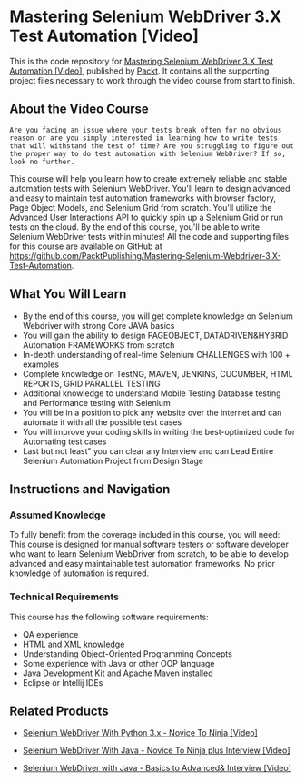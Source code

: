 # Mastering Selenium WebDriver 3.X Test Automation [Video]
This is the code repository for [Mastering Selenium WebDriver 3.X Test Automation [Video]](https://www.packtpub.com/web-development/mastering-selenium-webdriver-3x-test-automation-video?utm_source=github&utm_medium=repository&utm_campaign=9781789535518), published by [Packt](https://www.packtpub.com/?utm_source=github). It contains all the supporting project files necessary to work through the video course from start to finish.
## About the Video Course
	Are you facing an issue where your tests break often for no obvious reason or are you simply interested in learning how to write tests that will withstand the test of time? Are you struggling to figure out the proper way to do test automation with Selenium WebDriver? If so, look no further.
This course will help you learn how to create extremely reliable and stable automation tests with Selenium WebDriver. You'll learn to design advanced and easy to maintain test automation frameworks with browser factory, Page Object Models, and Selenium Grid from scratch. You'll utilize the Advanced User Interactions API to quickly spin up a Selenium Grid or run tests on the cloud. By the end of this course, you'll be able to write Selenium WebDriver tests within minutes!
All the code and supporting files for this course are available on GitHub at https://github.com/PacktPublishing/Mastering-Selenium-Webdriver-3.X-Test-Automation.

<H2>What You Will Learn</H2>
<DIV class=book-info-will-learn-text>
<UL>
<LI>By the end of this course, you will get complete knowledge on Selenium Webdriver with strong Core JAVA basics 
<LI>You will gain the ability to design PAGEOBJECT, DATADRIVEN&amp;HYBRID Automation FRAMEWORKS from scratch 
<LI>In-depth understanding of real-time Selenium CHALLENGES with 100 + examples 
<LI>Complete knowledge on TestNG, MAVEN, JENKINS, CUCUMBER, HTML REPORTS, GRID PARALLEL TESTING 
<LI>Additional knowledge to understand Mobile Testing Database testing and Performance testing with Selenium 
<LI>You will be in a position to pick any website over the internet and can automate it with all the possible test cases 
<LI>You will improve your coding skills in writing the best-optimized code for Automating test cases 
<LI>Last but not least" you can clear any Interview and can Lead Entire Selenium Automation Project from Design Stage </LI></UL></DIV>

## Instructions and Navigation
### Assumed Knowledge
To fully benefit from the coverage included in this course, you will need:<br/>
This course is designed for manual software testers or software developer who want to learn Selenium WebDriver from scratch, to be able to develop advanced and easy maintainable test automation frameworks. No prior knowledge of automation is required.
### Technical Requirements
This course has the following software requirements:<br/>
<UL>
<LI>QA experience
<LI>HTML and XML knowledge
<LI>Understanding Object-Oriented Programming Concepts
<LI>Some experience with Java or other OOP language
<LI>Java Development Kit and Apache Maven installed
<LI>Eclipse or Intellij IDEs</LI></UL>


## Related Products
* [Selenium WebDriver With Python 3.x - Novice To Ninja [Video]](https://www.packtpub.com/application-development/selenium-webdriver-python-3x-novice-ninja-video?utm_source=github&utm_medium=repository&utm_campaign=9781789131550)

* [Selenium WebDriver With Java - Novice To Ninja plus Interview [Video]](https://www.packtpub.com/application-development/selenium-webdriver-java-novice-ninja-interview-video?utm_source=github&utm_medium=repository&utm_campaign=9781789137194)

* [Selenium WebDriver with Java - Basics to Advanced& Interview [Video]](https://www.packtpub.com/web-development/selenium-webdriver-java-basics-advanced-interview-video?utm_source=github&utm_medium=repository&utm_campaign=9781789132908)

